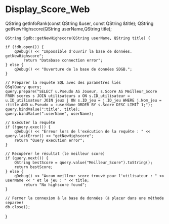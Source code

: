 # Display_Score_Web

QString getInfoRank(const QString &user, const QString &title);
    QString getNewHighscore(QString userName,QString title);


    QString Sgdb::getNewHighscore(QString userName, QString title) {
   
    if (!db.open()) {
        qDebug() << "Impossible d'ouvrir la base de données. getNewHighscore";
            return "Database connection error";
    } else {
        qDebug() << "Ouverture de la base de données SDGB.";
    }

    // Préparer la requête SQL avec des paramètres liés
    QSqlQuery query;
    query.prepare("SELECT u.Pseudo AS Joueur, s.Score AS Meilleur_Score FROM scores s JOIN utilisateurs u ON s.ID_utilisateur = u.ID_utilisateur JOIN jeux j ON s.ID_jeu = j.ID_jeu WHERE j.Nom_jeu = :title AND u.Pseudo = :userName ORDER BY s.Score DESC LIMIT 1;");
    query.bindValue(":title", title);
    query.bindValue(":userName", userName);

    // Exécuter la requête
    if (!query.exec()) {
        qDebug() << "Erreur lors de l'exécution de la requête : " << query.lastError() << "getNewHighscore";
        return "Query execution error";
    }

    // Récupérer le résultat (le meilleur score)
    if (query.next()) {
        QString bestScore = query.value("Meilleur_Score").toString();
        return bestScore;
    } else {
        qDebug() << "Aucun meilleur score trouvé pour l'utilisateur : " << userName << " et le jeu : " << title;
            return "No highscore found";
    }

    // Fermer la connexion à la base de données (à placer dans une méthode séparée)
    db.close();
}
